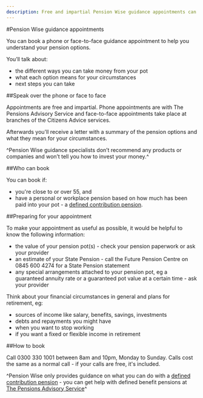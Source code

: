 ```yaml
---
description: Free and impartial Pension Wise guidance appointments can help you understand your pension options. Find out how they work, who's eligible and what you need to do to prepare.
---
```


#Pension Wise guidance appointments

You can book a phone or face-to-face guidance appointment to help you understand your pension options. 

You’ll talk about:

- the different ways you can take money from your pot
- what each option means for your circumstances
- next steps you can take

##Speak over the phone or face to face

Appointments are free and impartial. Phone appointments are with The Pensions Advisory Service and face-to-face appointments take place at branches of the Citizens Advice services.

Afterwards you'll receive a letter with a summary of the pension options and what they mean for your circumstances.

^Pension Wise guidance specialists don’t recommend any products or companies and won’t tell you how to invest your money.^

##Who can book

You can book if:

 - you're close to or over 55, and
 - have a personal or workplace pension based on how much has been paid into your pot - a [defined contribution pension](/pension-types).

##Preparing for your appointment

To make your appointment as useful as possible, it would be helpful to know the following information:

- the value of your pension pot(s) - check your pension paperwork or ask your provider 
- an estimate of your State Pension - call the Future Pension Centre on 0845 600 4274 for a State Pension statement
- any special arrangements attached to your pension pot, eg a guaranteed annuity rate or a guaranteed pot value at a certain time - ask your provider 

Think about your financial circumstances in general and plans for retirement, eg:

- sources of income like salary, benefits, savings, investments 
- debts and repayments you might have 
- when you want to stop working
- if you want a fixed or flexible income in retirement

##How to book

Call 0300 330 1001 between 8am and 10pm, Monday to Sunday. Calls cost the same as a normal call - if your calls are free, it's included.

^Pension Wise only provides guidance on what you can do with a [defined contribution pension](/pension-types) - you can get help with defined benefit pensions at [The Pensions Advisory Service](http://www.pensionsadvisoryservice.org.uk)^
